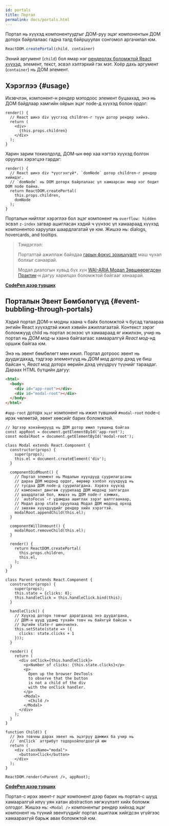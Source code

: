 ```yaml
---
id: portals
title: Портал
permalink: docs/portals.html
---
```


Портал нь хүүхэд компонентуудтыг ДОМ-руу эцэг компонентын ДОМ доторх байрлалаас гадна талд байршуулах сонгомол аргачилал юм.

```js
ReactDOM.createPortal(child, container)
```

Эхний аргумент (`child`) бол ямар нэг [рендерлэх боломжтой React хүүхэд](/docs/react-component.html#render), элемент, текст, эсвэл хэлтэрхий гэх мэт. Хоёр дахь аргумент (`container`) нь ДОМ элемент.

## Хэрэглээ {#usage}

Ихэвчлэн, компонент-н рендер мэтодоос элемент буцаахад, энэ нь ДОМ байдлаар хамгийн ойрын эцэг node-д хүүхэд болон ордог:

```js{4,6}
render() {
  // React шинэ div үүсгээд children-г түүн дотор рендер хийнэ.
  return (
    <div>
      {this.props.children}
    </div>
  );
}
```

Харин зарим тохиолдолд, ДОМ-ын өөр хаа нэгтээ хүүхэд болгон оруулах хэрэгцээ гардаг:

```js{6}
render() {
  // React шинэ div *үүсгэхгүй*. `domNode` дотор children-г рендер хийидэг.
  // `domNode` нь DOM доторх байрлалаас үл хамаарсан ямар нэг бодит DOM node байна.
  return ReactDOM.createPortal(
    this.props.children,
    domNode
  );
}
```

Порталын нийтлэг хэрэглээ бол эцэг компонент нь `overflow: hidden` эсвэл `z-index` загвар ашигласан хэдий ч үүнээс үл хамаараад хүүхэд компонентоо харуулах шаардлагатай үе юм. Жишээ нь: dialogs, hovercards, and tooltips.

> Тэмдэглэл:
>
> Порталтай ажиллаж байхдаа [гарын фокус зохицууалт](/docs/accessibility.html#programmatically-managing-focus) маш чухал болхыг санаарай.
>
> Модал диалогын хувьд бүх хүн [WAI-ARIA Модал Зөвшөөрөгдсөн Практик](https://www.w3.org/TR/wai-aria-practices-1.1/#dialog_modal)-н дагуу харилцах боломжтой байгааг хянаарай.

[**CodePen дээр турших**](https://codepen.io/gaearon/pen/yzMaBd)

## Порталын Эвент Бөмбөлөгүүд {#event-bubbling-through-portals}

Хэдий портал ДОМ-н модны хаана ч байх боломжтой ч бусад талаараа энгийн React хүүхэдтэй ижил хэвийн ажиллагаатай. Контекст зэрэг боломжууд child нь портал эсэхээс үл хамаараад яг ижилхэн, учир нь портал нь *ДОМ мод*-ы хаана байгаагаас хамааралгүй *React мод*-нд оршиж байгаа юм.

Энэ нь эвент бөмбөлөгт мөн ижил. Портал дотроос эвент нь дуудагдaхад, тэдгээр элементүүд нь *ДОМ мод* дотор дээд үе биш байсан ч, *React мод* доторх өөрийн дээд үеүүдрүү түүнийг тараадаг. Дараах HTML бүтцийн дагуу:

```html
<html>
  <body>
    <div id="app-root"></div>
    <div id="modal-root"></div>
  </body>
</html>
```

`#app-root` доторх `эцэг` компонент нь ижил түвшний `#modal-root` node-с ирэх чөлөөтэй, эвент хөөсийг барих боломжтой.

```js{28-31,42-49,53,61-63,70-71,74}
// Эдгээр конэйнерүүд нь ДОМ дотор ижил түвшинд байгаа
const appRoot = document.getElementById('app-root');
const modalRoot = document.getElementById('modal-root');

class Modal extends React.Component {
  constructor(props) {
    super(props);
    this.el = document.createElement('div');
  }

  componentDidMount() {
    // Портал элемент нь Модалын хүүхдүүд суурилагдсаны
    // дараа ДОМ модонд ордог, өөрөөр хэлбэл хүүхдүүд нь
    // тусдаа ДОМ node-д суурилагдана. Хэрвээ хүүхэд
    // компонент дөнгөж суурилаад ДОМ модонд залгагдах
    // шаардлатай бол, жишээ нь ДОМ node-г хэмжих,
    // `autoFocus`-г удамдаа ашиглах зэрэг шалтгаанаар,
    // Модал дээр state оруулаад Модал ДОМ модонд орход
    // зөвхөн хүүхдүүдийг рендер хийх хэрэгтэй.
    modalRoot.appendChild(this.el);
  }

  componentWillUnmount() {
    modalRoot.removeChild(this.el);
  }

  render() {
    return ReactDOM.createPortal(
      this.props.children,
      this.el,
    );
  }
}

class Parent extends React.Component {
  constructor(props) {
    super(props);
    this.state = {clicks: 0};
    this.handleClick = this.handleClick.bind(this);
  }

  handleClick() {
    // Хүүхэд доторх товчыг дарагдахад энэ дуудагдана,
    // ДОМ-н шууд удамд тухайн товч нь байхгүй байсан ч
    // Эцгийн state-г шинэчилнэ.
    this.setState(state => ({
      clicks: state.clicks + 1
    }));
  }

  render() {
    return (
      <div onClick={this.handleClick}>
        <p>Number of clicks: {this.state.clicks}</p>
        <p>
          Open up the browser DevTools
          to observe that the button
          is not a child of the div
          with the onClick handler.
        </p>
        <Modal>
          <Child />
        </Modal>
      </div>
    );
  }
}

function Child() {
  // Энэ товчны дарах эвент нь эцэгрүү дамжих ба учир нь
  // `onClick` аттрибут тодорхойлогдоогүй юм
  return (
    <div className="modal">
      <button>Click</button>
    </div>
  );
}

ReactDOM.render(<Parent />, appRoot);
```

[**CodePen дээр турших**](https://codepen.io/gaearon/pen/jGBWpE)

Портал-с ирэх эвент-г эцэг компонент дээр барих нь портал-с шууд хамааралгүй илүү уян хатан abstraction хөгжүүлэлт хийх боломж олгодог. Жишээ нь: `<Modal />` компонентыг рендер хийхэд эцэг компонент нь түүний эвентүүдийг портал ашиглаж хийгдсэн үгүйгээс хамаарахгүй барьж авах боломжтой юм.
